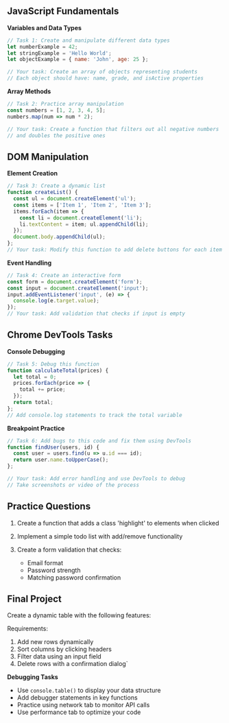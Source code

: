 ## JavaScript Fundamentals

**Variables and Data Types**

```JavaScript
// Task 1: Create and manipulate different data types
let numberExample = 42;
let stringExample = 'Hello World';
let objectExample = { name: 'John', age: 25 };

// Your task: Create an array of objects representing students
// Each object should have: name, grade, and isActive properties
```

**Array Methods**

```JavaScript
// Task 2: Practice array manipulation
const numbers = [1, 2, 3, 4, 5];
numbers.map(num => num * 2);

// Your task: Create a function that filters out all negative numbers
// and doubles the positive ones
```

## DOM Manipulation

**Element Creation**

```JavaScript
// Task 3: Create a dynamic list
function createList() {
  const ul = document.createElement('ul');
  const items = ['Item 1', 'Item 2', 'Item 3'];
  items.forEach(item => {
    const li = document.createElement('li');
    li.textContent = item; ul.appendChild(li);
  });
  document.body.appendChild(ul);
};
// Your task: Modify this function to add delete buttons for each item
```

**Event Handling**

```JavaScript
// Task 4: Create an interactive form
const form = document.createElement('form');
const input = document.createElement('input');
input.addEventListener('input', (e) => {
  console.log(e.target.value);
});
// Your task: Add validation that checks if input is empty
```

## Chrome DevTools Tasks

**Console Debugging**

```JavaScript
// Task 5: Debug this function
function calculateTotal(prices) {
  let total = 0;
  prices.forEach(price => {
    total += price;
  });
  return total;
};
// Add console.log statements to track the total variable
```

**Breakpoint Practice**

```JavaScript
// Task 6: Add bugs to this code and fix them using DevTools
function findUser(users, id) {
  const user = users.find(u => u.id === id);
  return user.name.toUpperCase();
};

// Your task: Add error handling and use DevTools to debug
// Take screenshots or video of the process
```

## Practice Questions

1. Create a function that adds a class 'highlight' to elements when clicked
2. Implement a simple todo list with add/remove functionality
3. Create a form validation that checks:
    
    - Email format
    - Password strength
    - Matching password confirmation
    

## Final Project

Create a dynamic table with the following features:

Requirements:
1. Add new rows dynamically
2. Sort columns by clicking headers
3. Filter data using an input field
4. Delete rows with a confirmation dialog`

**Debugging Tasks**

- Use `console.table()` to display your data structure
- Add debugger statements in key functions
- Practice using network tab to monitor API calls
- Use performance tab to optimize your code
